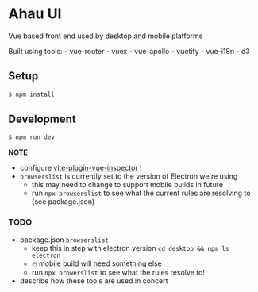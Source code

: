 # Ahau UI

Vue based front end used by desktop and mobile platforms

Built using tools:
    - vue-router
    - vuex
    - vue-apollo
    - vuetify
    - vue-i18n
    - d3

## Setup

```bash
$ npm install
```

## Development

```bash
$ npm run dev
```

**NOTE**
- configure [vite-plugin-vue-inspector](https://github.com/webfansplz/vite-plugin-vue-inspector) !
- `browserslist` is currently set to the version of Electron we're using
    - this may need to change to support mobile builds in future
    - run `npx browserslist` to see what the current rules are resolving to (see package.json)

### TODO

- package.json `browserslist`
    - keep this in step with electron version `cd desktop && npm ls electron`
    - :fire: mobile build will need something else
    - run `npx browerslist` to see what the rules resolve to!
- describe how these tools are used in concert
